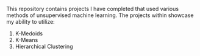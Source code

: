 This repository contains projects I have completed that used various methods of unsupervised machine learning. The projects within showcase my ability to utilize:

1. K-Medoids
2. K-Means
3. Hierarchical Clustering
<!---
Garlid/Garlid is a ✨ special ✨ repository because its `README.md` (this file) appears on your GitHub profile.
You can click the Preview link to take a look at your changes.
--->
